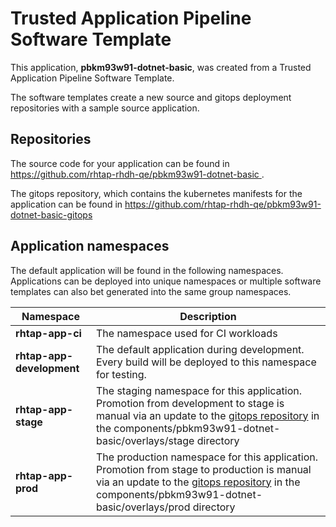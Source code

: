 # Trusted Application Pipeline Software Template

This application, **pbkm93w91-dotnet-basic**, was created from a Trusted Application Pipeline Software Template.

The software templates create a new source and gitops deployment repositories with a sample source application. 

## Repositories

The source code for your application can be found in [https://github.com/rhtap-rhdh-qe/pbkm93w91-dotnet-basic ](https://github.com/rhtap-rhdh-qe/pbkm93w91-dotnet-basic ).
 
The gitops repository, which contains the kubernetes manifests for the application can be found in 
[https://github.com/rhtap-rhdh-qe/pbkm93w91-dotnet-basic-gitops ](https://github.com/rhtap-rhdh-qe/pbkm93w91-dotnet-basic-gitops ) 

## Application namespaces 

The default application will be found in the following namespaces. Applications can be deployed into unique namespaces or multiple software templates can also bet generated into the same group namespaces.  

|  Namespace   |  Description   |  
| -------- | -------- |
| **rhtap-app-ci** | The namespace used for CI workloads |
| **rhtap-app-development** | The default application during development. Every build will be deployed to this namespace for testing. |
| **rhtap-app-stage** | The staging namespace for this application. Promotion from development to stage is manual via an update to the [gitops repository](https://github.com/rhtap-rhdh-qe/pbkm93w91-dotnet-basic-gitops ) in the components/pbkm93w91-dotnet-basic/overlays/stage directory |
| **rhtap-app-prod** | The production namespace for this application. Promotion from stage to production is manual via an update to the [gitops repository](https://github.com/rhtap-rhdh-qe/pbkm93w91-dotnet-basic-gitops ) in the components/pbkm93w91-dotnet-basic/overlays/prod directory |